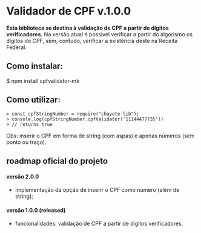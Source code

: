 # Validador de CPF v.1.0.0

**Esta biblioteca se destina à validação de CPF a partir de dígitos verificadores.**  Na versão atual é possível verificar a partir do algorismo os dígitos do CPF, sem, contudo, verificar a existência deste na Receita Federal.

## Como instalar:

$  npm install cpfvalidator-mk

## Como utilizar:

    > const cpfStringNumber = require("chayote-lib");
    > console.log(cpfStringNumber.cpfValidator('11144477735'))
    > // returns true

Obs: inserir o CPF em forma de string (com aspas) e apenas números (sem ponto ou traço).

## roadmap oficial do projeto

#### versão 2.0.0 

-   implementação da opção de inserir o CPF como número (além de string);

#### versão 1.0.0 (released)

-   funcionalidades: validação de CPF a partir de dígitos verificadores.